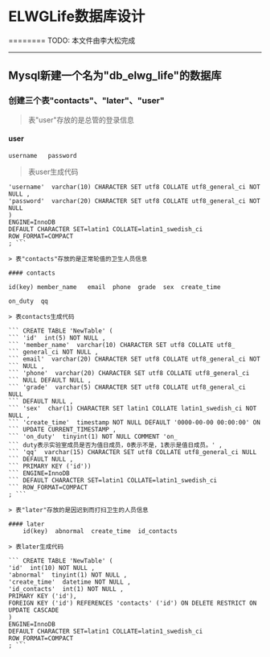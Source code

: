 # ELWGLife数据库设计
========
TODO: 本文件由李大松完成

 -------


## Mysql新建一个名为"db_elwg_life"的数据库

### 创建三个表"contacts"、"later"、"user"

> 表"user"存放的是总管的登录信息

#### user 

	username   password

> 表user生成代码

``` CREATE TABLE 'NewTable' (
'username'  varchar(10) CHARACTER SET utf8 COLLATE utf8_general_ci NOT NULL ,
'password'  varchar(20) CHARACTER SET utf8 COLLATE utf8_general_ci NOT NULL 
)
ENGINE=InnoDB
DEFAULT CHARACTER SET=latin1 COLLATE=latin1_swedish_ci
ROW_FORMAT=COMPACT
; ```

> 表"contacts"存放的是正常轮值的卫生人员信息

#### contacts 

id(key) member_name   email  phone  grade  sex  create_time  

on_duty  qq

> 表contacts生成代码

``` CREATE TABLE 'NewTable' (
``` 'id'  int(5) NOT NULL ,
``` 'member_name'  varchar(10) CHARACTER SET utf8 COLLATE utf8_
``` general_ci NOT NULL ,
``` email'  varchar(20) CHARACTER SET utf8 COLLATE utf8_general_ci NOT 
``` NULL ,
``` 'phone'  varchar(20) CHARACTER SET utf8 COLLATE utf8_general_ci
``` NULL DEFAULT NULL ,
``` 'grade'  varchar(5) CHARACTER SET utf8 COLLATE utf8_general_ci NULL 
``` DEFAULT NULL ,
``` 'sex'  char(1) CHARACTER SET latin1 COLLATE latin1_swedish_ci NOT NULL ,
``` 'create_time'  timestamp NOT NULL DEFAULT '0000-00-00 00:00:00' ON 
``` UPDATE CURRENT_TIMESTAMP ,
``` 'on_duty'  tinyint(1) NOT NULL COMMENT 'on_
``` duty表示实验室成员是否为值日成员，0表示不是，1表示是值日成员。' ,
``` 'qq'  varchar(15) CHARACTER SET utf8 COLLATE utf8_general_ci NULL 
``` DEFAULT NULL ,
``` PRIMARY KEY ('id'))
``` ENGINE=InnoDB
``` DEFAULT CHARACTER SET=latin1 COLLATE=latin1_swedish_ci
``` ROW_FORMAT=COMPACT
; ```

> 表"later"存放的是因迟到而打扫卫生的人员信息

#### later
	id(key)  abnormal  create_time  id_contacts

> 表later生成代码

``` CREATE TABLE 'NewTable' (
'id'  int(10) NOT NULL ,
'abnormal'  tinyint(1) NOT NULL ,
'create_time'  datetime NOT NULL ,
'id_contacts'  int(1) NOT NULL ,
PRIMARY KEY ('id'),
FOREIGN KEY ('id') REFERENCES 'contacts' ('id') ON DELETE RESTRICT ON UPDATE CASCADE
)
ENGINE=InnoDB
DEFAULT CHARACTER SET=latin1 COLLATE=latin1_swedish_ci
ROW_FORMAT=COMPACT
; ```

